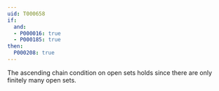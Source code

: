 ```yaml
---
uid: T000658
if:
  and:
  - P000016: true
  - P000185: true
then:
  P000208: true
---
```


The ascending chain condition on open sets holds since there are only finitely many open sets.
